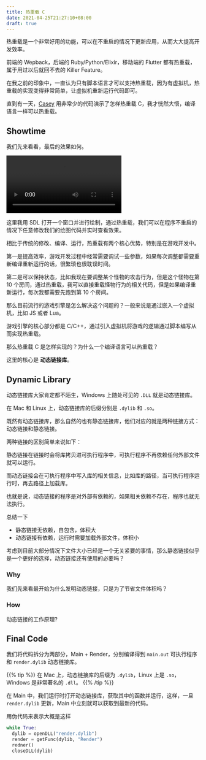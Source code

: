 ```yaml
---
title: 热重载 C
date: 2021-04-25T21:27:10+08:00
draft: true
---
```


热重载是一个非常好用的功能，可以在不重启的情况下更新应用，从而大大提高开发效率。

前端的 Wepback，后端的 Ruby/Python/Elixir，移动端的 Flutter 都有热重载，属于用过以后就回不去的 Killer Feature。

在我之前的印象中，一直认为只有脚本语言才可以支持热重载，因为有虚拟机，热重载的实现变得非常简单，让虚拟机重新运行代码即可。

直到有一天，[Casey](https://twitter.com/cmuratori) 用非常少的代码演示了怎样热重载 C，我才恍然大悟，编译语言一样可以热重载。

<!--more-->

## Showtime

我们先来看看，最后的效果如何。

<video controls>
  <source src="http://asset.cjting.cn/FrUTcH3rMiOk_2TaWamOutbVvWgs.mp4" type="video/mp4">
</video>

这里我用 SDL 打开一个窗口并进行绘制，通过热重载，我们可以在程序不重启的情况下任意修改我们的绘图代码并实时查看效果。

相比于传统的修改、编译、运行，热重载有两个核心优势，特别是在游戏开发中。

第一是提高效率，游戏开发过程中经常需要调试一些参数，如果每次调整都需要重新编译重新运行的话，很繁琐也很耽误时间。

第二是可以保持状态，比如我现在要调整某个怪物的攻击行为，但是这个怪物在第 10 个房间，通过热重载，我可以直接重载怪物行为的相关代码，但是如果编译重新运行，每次我都需要先跑到第 10 个房间。

那么目前流行的游戏引擎是怎么解决这个问题的？一般来说是通过嵌入一个虚拟机，比如 JS 或者 Lua。

游戏引擎的核心部分都是 C/C++，通过引入虚拟机将游戏的逻辑通过脚本编写从而实现热重载。

那么热重载 C 是怎样实现的？为什么一个编译语言可以热重载？

这里的核心是 **动态链接库**。

## Dynamic Library

动态链接库大家肯定都不陌生，Windows 上随处可见的 `.DLL` 就是动态链接库。

在 Mac 和 Linux 上，动态链接库的后缀分别是 `.dylib` 和 `.so`。

既然有动态链接库，那么自然的也有静态链接库，他们对应的就是两种链接方式：动态链接和静态链接。

两种链接的区别简单来说如下：

静态链接在链接时会将库拷贝进可执行程序中，可执行程序不再依赖任何外部文件就可以运行。

而动态链接会在可执行程序中写入库的相关信息，比如库的路径，当可执行程序运行时，再去路径上加载库。

也就是说，动态链接的程序是对外部有依赖的，如果相关依赖不存在，程序也就无法执行。

总结一下

- 静态链接无依赖，自包含，体积大
- 动态链接有依赖，运行时需要加载外部文件，体积小

考虑到目前大部分情况下文件大小已经是一个无关紧要的事情，那么静态链接似乎是一个更好的选择，动态链接还有使用的必要吗？

### Why

我们先来看最开始为什么发明动态链接，只是为了节省文件体积吗？

### How

动态链接的工作原理?

## Final Code

我们将代码拆分为两部分，Main + Render，分别编译得到 `main.out` 可执行程序 和 `render.dylib` 动态链接库。

{{% tip %}}
在 Mac 上，动态链接库的后缀为 `.dylib`，Linux 上是 `.so`，Windows 是非常著名的 `.dll`。
{{% /tip %}}

在 Main 中，我们运行时打开动态链接库，获取其中的函数并运行，这样，一旦 `render.dylib` 更新，Main 中立刻就可以获取到最新的代码。

用伪代码来表示大概是这样

```python
while True:
  dylib = openDLL("render.dylib")
  render = getFunc(dylib, "Render")
  redner()
  closeDLL(dylib)
```
